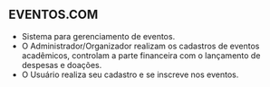 ## EVENTOS.COM
- Sistema para gerenciamento de eventos.
- O Administrador/Organizador realizam os cadastros de eventos acadêmicos, controlam a parte financeira com o lançamento de despesas e doações.
- O Usuário realiza seu cadastro e se inscreve nos eventos.